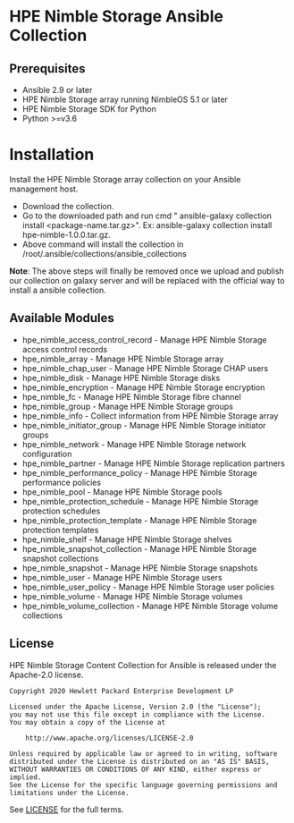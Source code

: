 # HPE Nimble Storage Ansible Collection

## Prerequisites

- Ansible 2.9 or later
- HPE Nimble Storage array running NimbleOS 5.1 or later
- HPE Nimble Storage SDK for Python
- Python >=v3.6

# Installation

Install the HPE Nimble Storage array collection on your Ansible management host.

- Download the collection.
- Go to the downloaded path and run cmd " ansible-galaxy collection install <package-name.tar.gz>". Ex: ansible-galaxy collection install hpe-nimble-1.0.0.tar.gz.
- Above command will install the collection in /root/.ansible/collections/ansible_collections

**Note**: The above steps will finally be removed once we upload and publish our collection on galaxy server and will be replaced with the official way to install a ansible collection.

## Available Modules

- hpe_nimble_access_control_record - Manage HPE Nimble Storage access control records
- hpe_nimble_array - Manage HPE Nimble Storage array
- hpe_nimble_chap_user - Manage HPE Nimble Storage CHAP users
- hpe_nimble_disk - Manage HPE Nimble Storage disks
- hpe_nimble_encryption - Manage HPE Nimble Storage encryption
- hpe_nimble_fc - Manage HPE Nimble Storage fibre channel
- hpe_nimble_group -  Manage HPE Nimble Storage groups
- hpe_nimble_info - Collect information from HPE Nimble Storage array
- hpe_nimble_initiator_group - Manage HPE Nimble Storage initiator groups
- hpe_nimble_network - Manage HPE Nimble Storage network configuration
- hpe_nimble_partner - Manage HPE Nimble Storage replication partners
- hpe_nimble_performance_policy - Manage HPE Nimble Storage performance policies
- hpe_nimble_pool - Manage HPE Nimble Storage pools
- hpe_nimble_protection_schedule - Manage HPE Nimble Storage protection schedules
- hpe_nimble_protection_template - Manage HPE Nimble Storage protection templates
- hpe_nimble_shelf - Manage HPE Nimble Storage shelves
- hpe_nimble_snapshot_collection - Manage HPE Nimble Storage snapshot collections
- hpe_nimble_snapshot - Manage HPE Nimble Storage snapshots
- hpe_nimble_user -  Manage HPE Nimble Storage users
- hpe_nimble_user_policy -  Manage HPE Nimble Storage user policies
- hpe_nimble_volume -  Manage HPE Nimble Storage volumes
- hpe_nimble_volume_collection - Manage HPE Nimble Storage volume collections

## License

HPE Nimble Storage Content Collection for Ansible is released under the Apache-2.0 license.

    Copyright 2020 Hewlett Packard Enterprise Development LP

    Licensed under the Apache License, Version 2.0 (the "License");
    you may not use this file except in compliance with the License.
    You may obtain a copy of the License at

        http://www.apache.org/licenses/LICENSE-2.0

    Unless required by applicable law or agreed to in writing, software
    distributed under the License is distributed on an "AS IS" BASIS,
    WITHOUT WARRANTIES OR CONDITIONS OF ANY KIND, either express or implied.
    See the License for the specific language governing permissions and
    limitations under the License.

See [LICENSE](https://github.com/hpe-storage/nimble-ansible-modules/blob/master/LICENSE) for the full terms.
